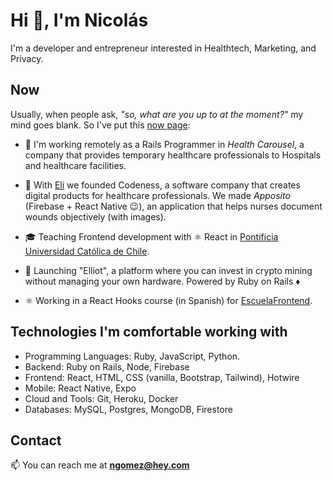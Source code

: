 # Hi 👋, I'm Nicolás

I'm a developer and entrepreneur interested in Healthtech, Marketing, and Privacy.

## Now

Usually, when people ask, _"so, what are you up to at the moment?"_ my mind goes blank. So I've put this [now page](https://nownownow.com/about):

- 💼 I'm working remotely as a Rails Programmer in _Health Carousel_, a company that provides temporary healthcare professionals to Hospitals and healthcare facilities.

- 🦕 With [Eli](https://github.com/EliAndrea) we founded Codeness, a software company that creates digital products for healthcare professionals. We made _Apposito_ (Firebase + React Native 😉), an application that helps nurses document wounds objectively (with images).

- 🎓 Teaching Frontend development with ⚛️ React in [Pontificia Universidad Católica de Chile](https://www.uc.cl/).

- 🤖 Launching "Elliot", a platform where you can invest in crypto mining without managing your own hardware. Powered by Ruby on Rails ♦️

- ⚛️ Working in a React Hooks course (in Spanish) for [EscuelaFrontend](https://escuelafrontend.com/).

## Technologies I'm comfortable working with

- Programming Languages: Ruby, JavaScript, Python.
- Backend: Ruby on Rails, Node, Firebase
- Frontend: React, HTML, CSS (vanilla, Bootstrap, Tailwind), Hotwire
- Mobile: React Native, Expo
- Cloud and Tools: Git, Heroku, Docker
- Databases: MySQL, Postgres, MongoDB, Firestore

## Contact

📫 You can reach me at **ngomez@hey.com**
